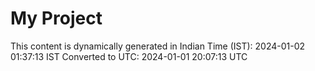 # My Project

This content is dynamically generated in Indian Time (IST): 2024-01-02 01:37:13 IST
Converted to UTC: 2024-01-01 20:07:13 UTC
